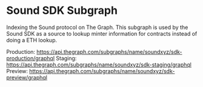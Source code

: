 # Sound SDK Subgraph

Indexing the Sound protocol on The Graph. This subgraph is used by the Sound SDK as a source to lookup minter information for contracts instead of doing a ETH lookup.

Production: https://api.thegraph.com/subgraphs/name/soundxyz/sdk-production/graphql
Staging: https://api.thegraph.com/subgraphs/name/soundxyz/sdk-staging/graphql
Preview: https://api.thegraph.com/subgraphs/name/soundxyz/sdk-preview/graphql
